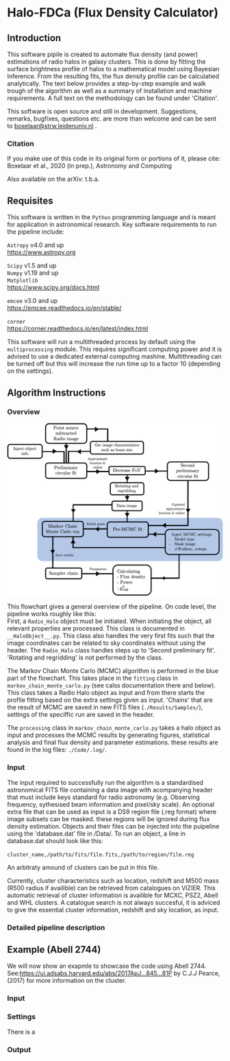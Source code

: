 # Halo-FDCa (Flux Density Calculator)

## Introduction
This software pipile is created to automate flux density (and power) estimations of radio halos in galaxy clusters. This is done by fitting the surface brightness profile of halos to a mathematical model using Bayesian Inference. From the resulting fits, the flux density profile can be calculatied analytically. The text below provides a step-by-step example and walk trough of the algorithm as well as a summary of installation and machine requirements. A full text on the methodology can be found under 'Citation'.

This software is open source and still in development. Suggestions, remarks, bugfixes, questions etc. are more than welcome and can be sent to boxelaar@strw.leidenuniv.nl .


### Citation
If you make use of this code in its original form or portions of it, please cite:<br>
Boxelaar et al., 2020 (in prep.), Astronomy and Computing

Also available on the arXiv: t.b.a.

## Requisites

This software is written in the `Python` programming language and is meant for application in astronomical research. Key software requirements to run the pipeline include:

`Astropy` v4.0 and up<br>
https://www.astropy.org

`Scipy` v1.5 and up<br>
`Numpy` v1.19 and up<br>
`Matplotlib` <br>
https://www.scipy.org/docs.html

`emcee` v3.0 and up<br>
https://emcee.readthedocs.io/en/stable/ 

`corner`<br>
https://corner.readthedocs.io/en/latest/index.html 

This software will run a multithreaded process by default using the `multiprocessing` module. This requires significant computing power and it is advised to use a dedicated external computing mashine. Multithreading can be turned off but this will increase the run time up to a factor 10 (depending on the settings).  

## Algorithm Instructions
### Overview
![Flowchart!](flowchart-1.png "Flowchart")

This flowchart gives a general overview of the pipeline. On code level, the pipeline works roughly like this:<br>
First, a `Radio_Halo` object must be initiated. When initiating the object, all relevant properties are processed. This class is documented in `__HaloObject__.py`.
This class also handles the very first fits such that the image coordinates can be related to sky coordinates without using the header. The `Radio_Halo` class handles steps up to 'Second preliminary fit'. 'Rotating and regridding' is not performed by the class.

The Markov Chain Monte Carlo (MCMC) algorithm is performed in the blue part of the flowchart. This takes place in the `fitting` class in `markov_chain_monte_carlo.py` (see calss documentation there and below). This class takes a Radio Halo object as input and from there starts the profile fitting based on the extra settings given as input. 'Chains' that are the result of MCMC are saved in new FITS files (`./Results/Samples/`), settings of the speciffic run are saved in the header. 

The `processing` class in `markov_chain_monte_carlo.py` takes a halo object as input and processes the MCMC results by generating figures, statistical analysis and final flux density and parameter estimations. these results are found in the log files: `./Code/.log/`.

### Input
The input required to successfully run the algorithm is a standardised astronomical FITS file containing a data image with acompanying header that must include keys standard for radio astronomy (e.g. Observing frequency, sythesised beam information and pixel/sky scale). An optional extra file that can be used as input is a DS9 region file (.reg format) where image subsets can be masked. these regions will be ignored during flux density estimation. Objects and their files can be injected into the puipeline using the 'database.dat' file in /Data/. To run an object, a line in database.dat should look like this:

`cluster_name,/path/to/fits/file.fits,/path/to/region/file.reg`

An arbitraty amound of clusters can be put in this file.

Currently, cluster characteristics such as location, redshift and M500 mass (R500 radius if availible) can be retrieved from catalogues on VIZIER. This automatic retrieval of cluster information is availible for MCXC, PSZ2, Abell and WHL clusters. A catalogue search is not always succesful, it is adviced to give the essential cluster information, redshift and sky location, as input. 

### Detailed pipeline description

## Example (Abell 2744)
We will now show an exapmle to showcase the code using Abell 2744. See:https://ui.adsabs.harvard.edu/abs/2017ApJ...845...81P  by C.J.J Pearce, (2017) for more information on the cluster.
### Input

### Settings
There is a
### Output



